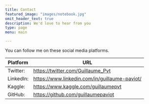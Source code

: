 ```yaml
---
title: Contact
featured_image: "images/notebook.jpg"
omit_header_text: true
description: We'd love to hear from you
type: page
menu: main

---
```


You can follow me on these social media platforms.

Platform |	URL
---|---
Twitter:|	https://twitter.com/Guillaume_Pvt
LinkedIn:|	https://www.linkedin.com/in/guillaume-paviot/
Kaggle:|	https://www.kaggle.com/guillaumepvt
GitHub:|	https://github.com/guillaumepaviot
